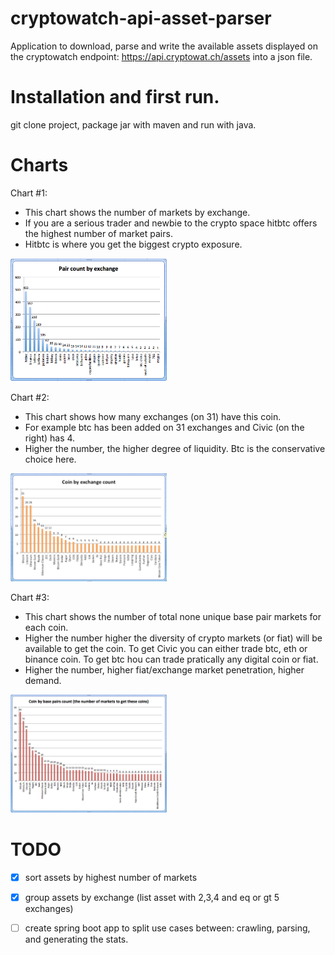 # cryptowatch-api-asset-parser

Application to download, parse and write the available assets displayed on the
cryptowatch endpoint: https://api.cryptowat.ch/assets into a json file.

# Installation and first run.
git clone project, package jar with maven and run with java. 

# Charts 
Chart #1: 
- This chart shows the number of markets by exchange. 
- If you are a serious trader and newbie to the crypto space hitbtc offers the highest number of market pairs. 
- Hitbtc is where you get the biggest crypto exposure.

<img width="250" alt="number of pairs by exchange" src="charts/pair-count-by-exchange.png">

Chart #2: 
- This chart shows how many exchanges (on 31) have this coin. 
- For example btc has been added on 31 exchanges and Civic (on the right) has 4.
- Higher the number, the higher degree of liquidity. Btc is the conservative choice here. 

<img width="250" alt="coin frequency on 31 exchanges " src="charts/coin-by-exchange-count.png">

Chart #3: 
- This chart shows the number of total none unique base pair markets for each coin. 
- Higher the number higher the diversity of crypto markets (or fiat) will be available to get the coin. To get Civic you can either trade btc, eth or binance coin. To get btc hou can trade pratically any digital coin or fiat.
- Higher the number, higher fiat/exchange market penetration, higher demand. 

<img width="250" alt="number of pair markets for this coin (fiat market penetration)" src="charts/coin-by-base-pairs-count.png">

# TODO
- [x] sort assets by highest number of markets
- [x] group assets by exchange (list asset with 2,3,4 and eq or gt 5 exchanges)
- [ ] create spring boot app to split use cases between: crawling, parsing, and generating the stats.

